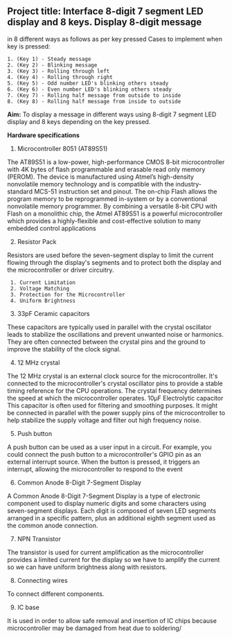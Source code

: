 ## Project title: Interface 8-digit 7 segment LED display and 8 keys. Display 8-digit message

in 8 different ways as follows as per key pressed
Cases to implement when key is pressed:

    1. (Key 1) - Steady message
    2. (Key 2) - Blinking message
    3. (Key 3) - Rolling through left
    4. (Key 4) - Rolling through right
    5. (Key 5) - Odd number LED's blinking others steady
    6. (Key 6) - Even number LED's blinking others steady
    7. (Key 7) - Rolling half message from outside to inside
    8. (Key 8) - Rolling half message from inside to outside

**Aim:** To display a message in different ways using 8-digit 7 segment LED display and 8 keys depending on the key pressed.

**Hardware specifications**

 1. Microcontroller 8051 (AT89S51)

The AT89S51 is a low-power, high-performance CMOS 8-bit microcontroller with 4K bytes of flash programmable and erasable read only memory (PEROM). The device is manufactured using Atmel’s high-density nonvolatile memory technology and is compatible with the industry-standard MCS-51 instruction set and pinout. The on-chip Flash allows the program memory to be reprogrammed in-system or by a conventional nonvolatile memory programmer. By combining a versatile 8-bit CPU with Flash on a monolithic chip, the Atmel AT89S51 is a powerful microcontroller which provides a highly-flexible and cost-effective solution to many embedded control applications

 2. Resistor Pack

Resistors are used before the seven-segment display to limit the current flowing through the display's
segments and to protect both the display and the microcontroller or driver circuitry.

     1. Current Limitation
     2. Voltage Matching
     3. Protection for the Microcontroller
     4. Uniform Brightness

 3. 33pF Ceramic capacitors

These capacitors are typically used in parallel with the crystal oscillator leads to stabilize the oscillations and prevent unwanted noise or harmonics. They are often connected between the crystal pins and the ground to improve the stability of the clock signal.

 4. 12 MHz crystal

The 12 MHz crystal is an external clock source for the microcontroller. It's connected to the microcontroller's crystal oscillator pins to provide a stable timing reference for the CPU operations. The crystal frequency determines the speed at which the microcontroller operates. 10μF Electrolytic capacitor
This capacitor is often used for filtering and smoothing purposes. It might be connected in parallel with the power supply pins of the microcontroller to help stabilize the supply voltage and filter out high frequency noise.

 5. Push button

A push button can be used as a user input in a circuit. For example, you could connect the push button to a microcontroller's GPIO pin as an external interrupt source. When the button is pressed, it triggers an interrupt, allowing the microcontroller to respond to the event

 6. Common Anode 8-Digit 7-Segment Display

A Common Anode 8-Digit 7-Segment Display is a type of electronic component used to display numeric digits and some characters using seven-segment displays. Each digit is composed of seven LED segments arranged in a specific pattern, plus an additional eighth segment used as the common
anode connection.

 7. NPN Transistor

The transistor is used for current amplification as the microcontroller provides a limited current for the display so we have to amplify the current so we can have uniform brightness along with resistors.

 8. Connecting wires

To connect different components.

 9. IC base

It is used in order to allow safe removal and insertion of IC chips because microcontroller may be damaged from heat due to soldering/
